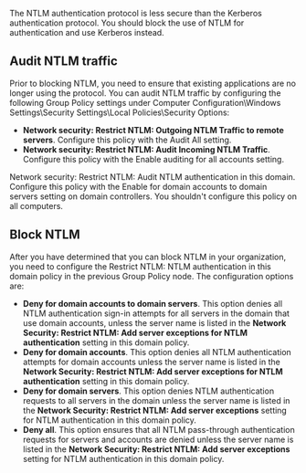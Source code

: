 The NTLM authentication protocol is less secure than the Kerberos authentication protocol. You should block the use of NTLM for authentication and use Kerberos instead.

## Audit NTLM traffic

Prior to blocking NTLM, you need to ensure that existing applications are no longer using the protocol. You can audit NTLM traffic by configuring the following Group Policy settings under Computer Configuration\Windows Settings\Security Settings\Local Policies\Security Options:

- **Network security: Restrict NTLM: Outgoing NTLM Traffic to remote servers**. Configure this policy with the Audit All setting.
- **Network security: Restrict NTLM: Audit Incoming NTLM Traffic**. Configure this policy with the Enable auditing for all accounts setting.

Network security: Restrict NTLM: Audit NTLM authentication in this domain. Configure this policy with the Enable for domain accounts to domain servers setting on domain controllers. You shouldn't configure this policy on all computers.

## Block NTLM

After you have determined that you can block NTLM in your organization, you need to configure the Restrict NTLM: NTLM authentication in this domain policy in the previous Group Policy node. The configuration options are:

- **Deny for domain accounts to domain servers**. This option denies all NTLM authentication sign-in attempts for all servers in the domain that use domain accounts, unless the server name is listed in the **Network Security: Restrict NTLM: Add server exceptions for NTLM authentication** setting in this domain policy.
- **Deny for domain accounts**. This option denies all NTLM authentication attempts for domain accounts unless the server name is listed in the **Network Security: Restrict NTLM: Add server exceptions for NTLM authentication** setting in this domain policy.
- **Deny for domain servers**. This option denies NTLM authentication requests to all servers in the domain unless the server name is listed in the **Network Security: Restrict NTLM: Add server exceptions** setting for NTLM authentication in this domain policy.
- **Deny all**. This option ensures that all NTLM pass-through authentication requests for servers and accounts are denied unless the server name is listed in the **Network Security: Restrict NTLM: Add server exceptions** setting for NTLM authentication in this domain policy.
